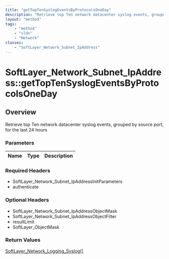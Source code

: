 ```yaml
---
title: "getTopTenSyslogEventsByProtocolsOneDay"
description: "Retrieve top Ten network datacenter syslog events, grouped by source port, for the last 24 hours"
layout: "method"
tags:
    - "method"
    - "sldn"
    - "Network"
classes:
    - "SoftLayer_Network_Subnet_IpAddress"
---
```

# SoftLayer_Network_Subnet_IpAddress::getTopTenSyslogEventsByProtocolsOneDay
## Overview 
Retrieve top Ten network datacenter syslog events, grouped by source port, for the last 24 hours

### Parameters 
|Name | Type | Description |
| --- | --- | --- |


### Required Headers
* SoftLayer_Network_Subnet_IpAddressInitParameters
* authenticate

### Optional Headers
* SoftLayer_Network_Subnet_IpAddressObjectMask
* SoftLayer_Network_Subnet_IpAddressObjectFilter
* resultLimit
* SoftLayer_ObjectMask

### Return Values
<a href='/reference/datatypes/SoftLayer_Network_Logging_Syslog'>SoftLayer_Network_Logging_Syslog[] </a>
